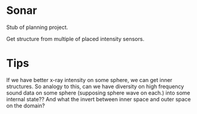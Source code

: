 # Sonar
Stub of planning project.

Get structure from multiple of placed intensity sensors.

# Tips
If we have better x-ray intensity on some sphere, we can get inner structures.
So analogy to this, can we have diversity on high frequency sound data on some sphere
(supposing sphere wave on each.) into some internal state??
And what the invert between inner space and outer space on the domain?
